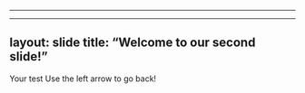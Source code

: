 ----
---
layout: slide
title: “Welcome to our second slide!”
---
Your test
Use the left arrow to go back!

